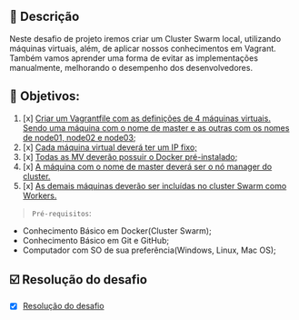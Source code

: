 
## 📝 Descrição
Neste desafio de projeto iremos criar um Cluster Swarm local, utilizando máquinas virtuais, além, de aplicar nossos conhecimentos em Vagrant. Também vamos aprender uma forma de evitar as implementações manualmente, melhorando o desempenho dos desenvolvedores.

## 🎯 Objetivos:

1. [x] [Criar um Vagrantfile com as definições de 4 máquinas virtuais. Sendo uma máquina com o nome de master e as outras com os nomes de node01, node02 e node03;](./infra/ansible/Readme.md)
2. [x] [Cada máquina virtual deverá ter um IP fixo; ](./infra/ansible/Readme.md)
3. [x] [Todas as MV deverão possuir o Docker pré-instalado; ](./infra/ansible/Readme.md)
4. [x] [A máquina com o nome de master deverá ser o nó manager do cluster. ](./infra/ansible/Readme.md)
5. [x] [As demais máquinas deverão ser incluídas no cluster Swarm como Workers.](./infra/ansible/Readme.md) 

> `Pré-requisitos`:

- Conhecimento Básico em Docker(Cluster Swarm);
- Conhecimento Básico em Git e GitHub;
- Computador com SO de sua preferência(Windows, Linux, Mac OS);

## ☑️ Resolução do desafio
- [x] [Resolução do desafio](./infra/ansible/Readme.md)